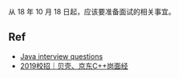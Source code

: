 

从 18 年 10 月 18 日起，应该要准备面试的相关事宜。

## Ref

- [Java interview questions](https://howtodoinjava.com/java-interview-questions/)
- [2019校招｜贝壳、京东C++岗面经](https://zhuanlan.zhihu.com/p/43077830)
